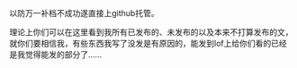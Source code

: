 以防万一补档不成功遂直接上github托管。

理论上你们可以在这里看到我所有已发布的、未发布的以及本来不打算发布的文，就你们要相信我，有些东西我写了没发是有原因的，能发到lof上给你们看的已经是我觉得能发的部分了……
